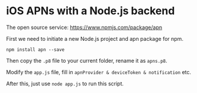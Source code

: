 # iOS APNs with a Node.js backend

The open source service: https://www.npmjs.com/package/apn

First we need to initiate a new Node.js project and apn package for npm.

```
npm install apn --save  
```

Then copy the `.p8` file to your current folder, rename it as `apns.p8`.

Modify the `app.js` file, fill in `apnProvider & deviceToken & notification` etc.

After this, just use `node app.js` to run this script.


